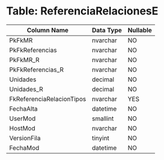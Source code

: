 # Table: ReferenciaRelacionesE

| Column Name | Data Type | Nullable |
|-------------|-----------|----------|
| PkFkMR | nvarchar | NO |
| PkFkReferencias | nvarchar | NO |
| PkFkMR_R | nvarchar | NO |
| PkFkReferencias_R | nvarchar | NO |
| Unidades | decimal | NO |
| Unidades_R | decimal | NO |
| FkReferenciaRelacionTipos | nvarchar | YES |
| FechaAlta | datetime | NO |
| UserMod | smallint | NO |
| HostMod | nvarchar | NO |
| VersionFila | tinyint | NO |
| FechaMod | datetime | NO |
